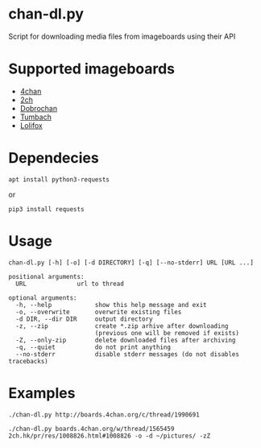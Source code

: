# chan-dl.py

Script for downloading media files from imageboards using their API

# Supported imageboards

* [4chan](http://4chan.org)
* [2ch](https://2ch.hk)
* [Dobrochan](http://dobrochan.org)
* [Tumbach](https://tumba.ch)
* [Lolifox](https://lolifox.org)

# Dependecies

`apt install python3-requests`

or

`pip3 install requests`

# Usage

	chan-dl.py [-h] [-o] [-d DIRECTORY] [-q] [--no-stderr] URL [URL ...]

	positional arguments:
	  URL              url to thread

	optional arguments:
	  -h, --help            show this help message and exit
	  -o, --overwrite       overwrite existing files
	  -d DIR, --dir DIR     output directory
	  -z, --zip             create *.zip arhive after downloading
	                        (previous one will be removed if exists)
	  -Z, --only-zip        delete downloaded files after archiving
	  -q, --quiet           do not print anything
	  --no-stderr           disable stderr messages (do not disables tracebacks)

# Examples

	./chan-dl.py http://boards.4chan.org/c/thread/1990691

	./chan-dl.py boards.4chan.org/w/thread/1565459 2ch.hk/pr/res/1008826.html#1008826 -o -d ~/pictures/ -zZ
